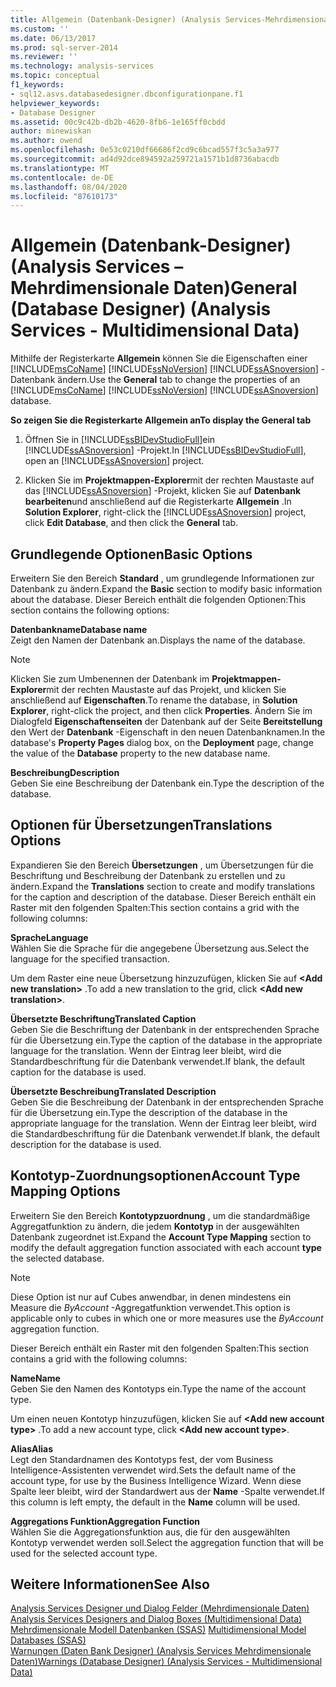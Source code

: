 ```yaml
---
title: Allgemein (Datenbank-Designer) (Analysis Services-Mehrdimensionale Daten) | Microsoft-Dokumentation
ms.custom: ''
ms.date: 06/13/2017
ms.prod: sql-server-2014
ms.reviewer: ''
ms.technology: analysis-services
ms.topic: conceptual
f1_keywords:
- sql12.asvs.databasedesigner.dbconfigurationpane.f1
helpviewer_keywords:
- Database Designer
ms.assetid: 00c9c42b-db2b-4620-8fb6-1e165ff0cbdd
author: minewiskan
ms.author: owend
ms.openlocfilehash: 0e53c0210df66686f2cd9c6bcad557f3c5a3a977
ms.sourcegitcommit: ad4d92dce894592a259721a1571b1d8736abacdb
ms.translationtype: MT
ms.contentlocale: de-DE
ms.lasthandoff: 08/04/2020
ms.locfileid: "87610173"
---
```

# <a name="general-database-designer-analysis-services---multidimensional-data"></a><span data-ttu-id="22062-102">Allgemein (Datenbank-Designer) (Analysis Services – Mehrdimensionale Daten)</span><span class="sxs-lookup"><span data-stu-id="22062-102">General (Database Designer) (Analysis Services - Multidimensional Data)</span></span>
  <span data-ttu-id="22062-103">Mithilfe der Registerkarte **Allgemein** können Sie die Eigenschaften einer [!INCLUDE[msCoName](../includes/msconame-md.md)] [!INCLUDE[ssNoVersion](../includes/ssnoversion-md.md)] [!INCLUDE[ssASnoversion](../includes/ssasnoversion-md.md)] -Datenbank ändern.</span><span class="sxs-lookup"><span data-stu-id="22062-103">Use the **General** tab to change the properties of an [!INCLUDE[msCoName](../includes/msconame-md.md)] [!INCLUDE[ssNoVersion](../includes/ssnoversion-md.md)] [!INCLUDE[ssASnoversion](../includes/ssasnoversion-md.md)] database.</span></span>  
  
 <span data-ttu-id="22062-104">**So zeigen Sie die Registerkarte Allgemein an**</span><span class="sxs-lookup"><span data-stu-id="22062-104">**To display the General tab**</span></span>  
  
1.  <span data-ttu-id="22062-105">Öffnen Sie in [!INCLUDE[ssBIDevStudioFull](../includes/ssbidevstudiofull-md.md)]ein [!INCLUDE[ssASnoversion](../includes/ssasnoversion-md.md)] -Projekt.</span><span class="sxs-lookup"><span data-stu-id="22062-105">In [!INCLUDE[ssBIDevStudioFull](../includes/ssbidevstudiofull-md.md)], open an [!INCLUDE[ssASnoversion](../includes/ssasnoversion-md.md)] project.</span></span>  
  
2.  <span data-ttu-id="22062-106">Klicken Sie im **Projektmappen-Explorer**mit der rechten Maustaste auf das [!INCLUDE[ssASnoversion](../includes/ssasnoversion-md.md)] -Projekt, klicken Sie auf **Datenbank bearbeiten**und anschließend auf die Registerkarte **Allgemein** .</span><span class="sxs-lookup"><span data-stu-id="22062-106">In **Solution Explorer**, right-click the [!INCLUDE[ssASnoversion](../includes/ssasnoversion-md.md)] project, click **Edit Database**, and then click the **General** tab.</span></span>  
  
## <a name="basic-options"></a><span data-ttu-id="22062-107">Grundlegende Optionen</span><span class="sxs-lookup"><span data-stu-id="22062-107">Basic Options</span></span>  
 <span data-ttu-id="22062-108">Erweitern Sie den Bereich **Standard** , um grundlegende Informationen zur Datenbank zu ändern.</span><span class="sxs-lookup"><span data-stu-id="22062-108">Expand the **Basic** section to modify basic information about the database.</span></span> <span data-ttu-id="22062-109">Dieser Bereich enthält die folgenden Optionen:</span><span class="sxs-lookup"><span data-stu-id="22062-109">This section contains the following options:</span></span>  
  
 <span data-ttu-id="22062-110">**Datenbankname**</span><span class="sxs-lookup"><span data-stu-id="22062-110">**Database name**</span></span>  
 <span data-ttu-id="22062-111">Zeigt den Namen der Datenbank an.</span><span class="sxs-lookup"><span data-stu-id="22062-111">Displays the name of the database.</span></span>  
  
> [!NOTE]  
>  <span data-ttu-id="22062-112">Klicken Sie zum Umbenennen der Datenbank im **Projektmappen-Explorer**mit der rechten Maustaste auf das Projekt, und klicken Sie anschließend auf **Eigenschaften**.</span><span class="sxs-lookup"><span data-stu-id="22062-112">To rename the database, in **Solution Explorer**, right-click the project, and then click **Properties**.</span></span> <span data-ttu-id="22062-113">Ändern Sie im Dialogfeld **Eigenschaftenseiten** der Datenbank auf der Seite **Bereitstellung** den Wert der **Datenbank** -Eigenschaft in den neuen Datenbanknamen.</span><span class="sxs-lookup"><span data-stu-id="22062-113">In the database's **Property Pages** dialog box, on the **Deployment** page, change the value of the **Database** property to the new database name.</span></span>  
  
 <span data-ttu-id="22062-114">**Beschreibung**</span><span class="sxs-lookup"><span data-stu-id="22062-114">**Description**</span></span>  
 <span data-ttu-id="22062-115">Geben Sie eine Beschreibung der Datenbank ein.</span><span class="sxs-lookup"><span data-stu-id="22062-115">Type the description of the database.</span></span>  
  
## <a name="translations-options"></a><span data-ttu-id="22062-116">Optionen für Übersetzungen</span><span class="sxs-lookup"><span data-stu-id="22062-116">Translations Options</span></span>  
 <span data-ttu-id="22062-117">Expandieren Sie den Bereich **Übersetzungen** , um Übersetzungen für die Beschriftung und Beschreibung der Datenbank zu erstellen und zu ändern.</span><span class="sxs-lookup"><span data-stu-id="22062-117">Expand the **Translations** section to create and modify translations for the caption and description of the database.</span></span> <span data-ttu-id="22062-118">Dieser Bereich enthält ein Raster mit den folgenden Spalten:</span><span class="sxs-lookup"><span data-stu-id="22062-118">This section contains a grid with the following columns:</span></span>  
  
 <span data-ttu-id="22062-119">**Sprache**</span><span class="sxs-lookup"><span data-stu-id="22062-119">**Language**</span></span>  
 <span data-ttu-id="22062-120">Wählen Sie die Sprache für die angegebene Übersetzung aus.</span><span class="sxs-lookup"><span data-stu-id="22062-120">Select the language for the specified transaction.</span></span>  
  
 <span data-ttu-id="22062-121">Um dem Raster eine neue Übersetzung hinzuzufügen, klicken Sie auf **\<Add new translation>** .</span><span class="sxs-lookup"><span data-stu-id="22062-121">To add a new translation to the grid, click **\<Add new translation>**.</span></span>  
  
 <span data-ttu-id="22062-122">**Übersetzte Beschriftung**</span><span class="sxs-lookup"><span data-stu-id="22062-122">**Translated Caption**</span></span>  
 <span data-ttu-id="22062-123">Geben Sie die Beschriftung der Datenbank in der entsprechenden Sprache für die Übersetzung ein.</span><span class="sxs-lookup"><span data-stu-id="22062-123">Type the caption of the database in the appropriate language for the translation.</span></span> <span data-ttu-id="22062-124">Wenn der Eintrag leer bleibt, wird die Standardbeschriftung für die Datenbank verwendet.</span><span class="sxs-lookup"><span data-stu-id="22062-124">If blank, the default caption for the database is used.</span></span>  
  
 <span data-ttu-id="22062-125">**Übersetzte Beschreibung**</span><span class="sxs-lookup"><span data-stu-id="22062-125">**Translated Description**</span></span>  
 <span data-ttu-id="22062-126">Geben Sie die Beschreibung der Datenbank in der entsprechenden Sprache für die Übersetzung ein.</span><span class="sxs-lookup"><span data-stu-id="22062-126">Type the description of the database in the appropriate language for the translation.</span></span> <span data-ttu-id="22062-127">Wenn der Eintrag leer bleibt, wird die Standardbeschriftung für die Datenbank verwendet.</span><span class="sxs-lookup"><span data-stu-id="22062-127">If blank, the default description for the database is used.</span></span>  
  
## <a name="account-type-mapping-options"></a><span data-ttu-id="22062-128">Kontotyp-Zuordnungsoptionen</span><span class="sxs-lookup"><span data-stu-id="22062-128">Account Type Mapping Options</span></span>  
 <span data-ttu-id="22062-129">Erweitern Sie den Bereich **Kontotypzuordnung** , um die standardmäßige Aggregatfunktion zu ändern, die jedem **Kontotyp** in der ausgewählten Datenbank zugeordnet ist.</span><span class="sxs-lookup"><span data-stu-id="22062-129">Expand the **Account Type Mapping** section to modify the default aggregation function associated with each account **type** the selected database.</span></span>  
  
> [!NOTE]  
>  <span data-ttu-id="22062-130"> Diese Option ist nur auf Cubes anwendbar, in denen mindestens ein Measure die *ByAccount* -Aggregatfunktion verwendet.</span><span class="sxs-lookup"><span data-stu-id="22062-130">This option is applicable only to cubes in which one or more measures use the *ByAccount* aggregation function.</span></span>  
  
 <span data-ttu-id="22062-131">Dieser Bereich enthält ein Raster mit den folgenden Spalten:</span><span class="sxs-lookup"><span data-stu-id="22062-131">This section contains a grid with the following columns:</span></span>  
  
 <span data-ttu-id="22062-132">**Name**</span><span class="sxs-lookup"><span data-stu-id="22062-132">**Name**</span></span>  
 <span data-ttu-id="22062-133">Geben Sie den Namen des Kontotyps ein.</span><span class="sxs-lookup"><span data-stu-id="22062-133">Type the name of the account type.</span></span>  
  
 <span data-ttu-id="22062-134">Um einen neuen Kontotyp hinzuzufügen, klicken Sie auf **\<Add new account type>** .</span><span class="sxs-lookup"><span data-stu-id="22062-134">To add a new account type, click **\<Add new account type>**.</span></span>  
  
 <span data-ttu-id="22062-135">**Alias**</span><span class="sxs-lookup"><span data-stu-id="22062-135">**Alias**</span></span>  
 <span data-ttu-id="22062-136">Legt den Standardnamen des Kontotyps fest, der vom Business Intelligence-Assistenten verwendet wird.</span><span class="sxs-lookup"><span data-stu-id="22062-136">Sets the default name of the account type, for use by the Business Intelligence Wizard.</span></span> <span data-ttu-id="22062-137">Wenn diese Spalte leer bleibt, wird der Standardwert aus der **Name** -Spalte verwendet.</span><span class="sxs-lookup"><span data-stu-id="22062-137">If this column is left empty, the default in the **Name** column will be used.</span></span>  
  
 <span data-ttu-id="22062-138">**Aggregations Funktion**</span><span class="sxs-lookup"><span data-stu-id="22062-138">**Aggregation Function**</span></span>  
 <span data-ttu-id="22062-139">Wählen Sie die Aggregationsfunktion aus, die für den ausgewählten Kontotyp verwendet werden soll.</span><span class="sxs-lookup"><span data-stu-id="22062-139">Select the aggregation function that will be used for the selected account type.</span></span>  
  
## <a name="see-also"></a><span data-ttu-id="22062-140">Weitere Informationen</span><span class="sxs-lookup"><span data-stu-id="22062-140">See Also</span></span>  
 <span data-ttu-id="22062-141">[Analysis Services Designer und Dialog Felder &#40;Mehrdimensionale Daten&#41;](analysis-services-designers-and-dialog-boxes-multidimensional-data.md) </span><span class="sxs-lookup"><span data-stu-id="22062-141">[Analysis Services Designers and Dialog Boxes &#40;Multidimensional Data&#41;](analysis-services-designers-and-dialog-boxes-multidimensional-data.md) </span></span>  
 <span data-ttu-id="22062-142">[Mehrdimensionale Modell Datenbanken &#40;SSAS&#41;](multidimensional-models/multidimensional-model-databases-ssas.md) </span><span class="sxs-lookup"><span data-stu-id="22062-142">[Multidimensional Model Databases &#40;SSAS&#41;](multidimensional-models/multidimensional-model-databases-ssas.md) </span></span>  
 [<span data-ttu-id="22062-143">Warnungen &#40;Daten Bank Designer&#41; &#40;Analysis Services Mehrdimensionale Daten&#41;</span><span class="sxs-lookup"><span data-stu-id="22062-143">Warnings &#40;Database Designer&#41; &#40;Analysis Services - Multidimensional Data&#41;</span></span>](warnings-database-designer-analysis-services-multidimensional-data.md)  
  
  
